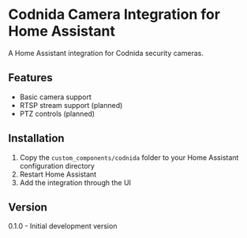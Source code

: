 # Codnida Camera Integration for Home Assistant

A Home Assistant integration for Codnida security cameras.

## Features
- Basic camera support
- RTSP stream support (planned)
- PTZ controls (planned)

## Installation
1. Copy the `custom_components/codnida` folder to your Home Assistant configuration directory
2. Restart Home Assistant
3. Add the integration through the UI

## Version
0.1.0 - Initial development version